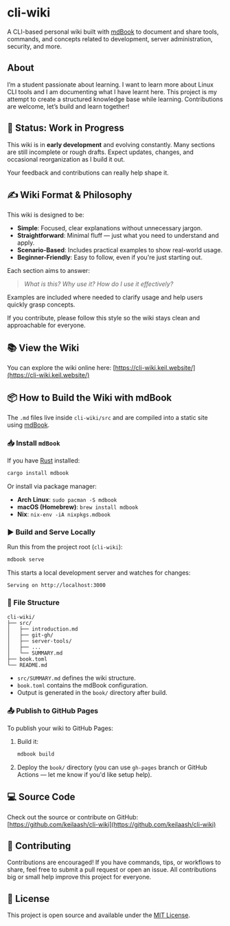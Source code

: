 # cli-wiki

A CLI-based personal wiki built with [mdBook](https://rust-lang.github.io/mdBook/) to document and share tools, commands, and concepts related to development, server administration, security, and more.

## About

I’m a student passionate about learning. I want to learn more about Linux CLI tools and I am documenting what I have learnt here. This project is my attempt to create a structured knowledge base while learning. Contributions are welcome, let’s build and learn together!

## 🚧 Status: Work in Progress

This wiki is in **early development** and evolving constantly. Many sections are still incomplete or rough drafts. Expect updates, changes, and occasional reorganization as I build it out.

Your feedback and contributions can really help shape it.

## ✍️ Wiki Format & Philosophy

This wiki is designed to be:

- **Simple**: Focused, clear explanations without unnecessary jargon.
- **Straightforward**: Minimal fluff — just what you need to understand and apply.
- **Scenario-Based**: Includes practical examples to show real-world usage.
- **Beginner-Friendly**: Easy to follow, even if you're just starting out.

Each section aims to answer:
> *What is this? Why use it? How do I use it effectively?*

Examples are included where needed to clarify usage and help users quickly grasp concepts.

If you contribute, please follow this style so the wiki stays clean and approachable for everyone.

## 📚 View the Wiki

You can explore the wiki online here: [https://cli-wiki.keil.website/](https://cli-wiki.keil.website/)

## 📦 How to Build the Wiki with mdBook

The `.md` files live inside `cli-wiki/src` and are compiled into a static site using [mdBook](https://rust-lang.github.io/mdBook/).

### 📥 Install `mdBook`

If you have [Rust](https://www.rust-lang.org/tools/install) installed:

```bash
cargo install mdbook
```

Or install via package manager:

- **Arch Linux**: `sudo pacman -S mdbook`
- **macOS (Homebrew)**: `brew install mdbook`
- **Nix**: `nix-env -iA nixpkgs.mdbook`

### ▶️ Build and Serve Locally

Run this from the project root (`cli-wiki`):

```bash
mdbook serve
```

This starts a local development server and watches for changes:

```
Serving on http://localhost:3000
```

### 📁 File Structure

```
cli-wiki/
├── src/
│   ├── introduction.md
│   ├── git-gh/
│   ├── server-tools/
│   ├── ...
│   └── SUMMARY.md
├── book.toml
└── README.md
```

- `src/SUMMARY.md` defines the wiki structure.
- `book.toml` contains the mdBook configuration.
- Output is generated in the `book/` directory after build.

### 📤 Publish to GitHub Pages

To publish your wiki to GitHub Pages:

1. Build it:
   ```bash
   mdbook build
   ```

2. Deploy the `book/` directory (you can use `gh-pages` branch or GitHub Actions — let me know if you'd like setup help).

## 💻 Source Code

Check out the source or contribute on GitHub: [https://github.com/keilaash/cli-wiki](https://github.com/keilaash/cli-wiki)

## 🤝 Contributing

Contributions are encouraged! If you have commands, tips, or workflows to share, feel free to submit a pull request or open an issue. All contributions big or small help improve this project for everyone.

## 📄 License

This project is open source and available under the [MIT License](LICENSE).
